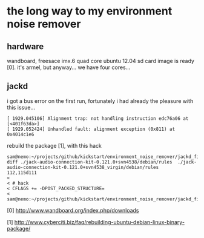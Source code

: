 the long way to my environment noise remover
============================================

hardware
--------
wandboard, freesace imx.6 quad core
ubuntu 12.04 sd card image is ready [0]. it's armel, but anyway... we have four cores...

jackd
-----
i got a bus error on the first run, fortunately i had already the pleasure with this issue...
```
[ 1929.045106] Alignment trap: not handling instruction edc76a06 at [<401f63da>]
[ 1929.052424] Unhandled fault: alignment exception (0x811) at 0x4014c1e6
```
rebuild the package [1], with this hack

```
sam@nemo:~/projects/github/kickstart/environment_noise_remover/jackd_fix$ diff ./jack-audio-connection-kit-0.121.0+svn4538/debian/rules  ./jack-audio-connection-kit-0.121.0+svn4538_virgin/debian/rules
112,115d111
< 
< # hack
< CFLAGS += -DPOST_PACKED_STRUCTURE=
< 
sam@nemo:~/projects/github/kickstart/environment_noise_remover/jackd_fix$
```


[0]
http://www.wandboard.org/index.php/downloads

[1]
http://www.cyberciti.biz/faq/rebuilding-ubuntu-debian-linux-binary-package/


